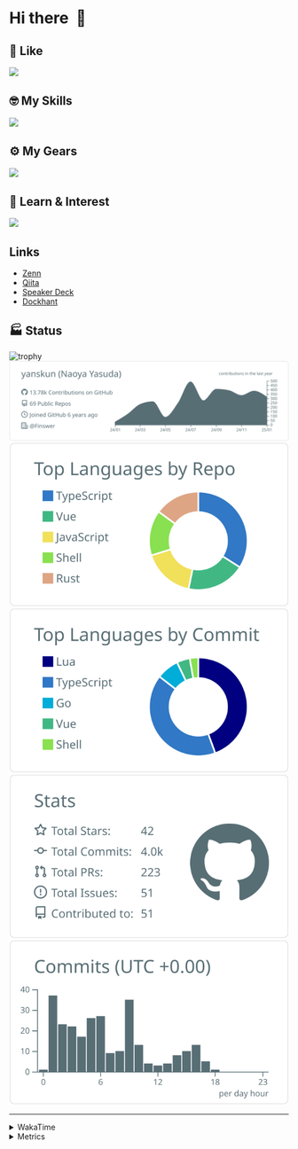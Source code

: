 # Hi there&nbsp; :wave:

## 💌 Like
<img src="https://go-skill-icons.vercel.app/api/icons?i=github" />

## 🤓 My Skills
<img src="https://go-skill-icons.vercel.app/api/icons?i=js,ts,vue,nuxtjs,react,nextjs,go,lua,git" />

## ⚙️ My Gears
<img src="https://go-skill-icons.vercel.app/api/icons?i=neovim,vscode,githubcopilot,alacritty,tmux" />

## 📖 Learn & Interest
<img src="https://go-skill-icons.vercel.app/api/icons?i=rust,deno,css,zig,playwright,githubactions,storybook,netlify,eslint" />

## Links
- [Zenn](https://zenn.dev/yanskun)
- [Qiita](https://qiita.com/yanskun)
- [Speaker Deck](https://speakerdeck.com/yanskun)
- [Dockhant](https://www.dockhunt.com/users/yanskun)

<!-- https://github.com/ryo-ma/github-profile-trophy -->

## 🏭 Status

<img src="https://github-profile-trophy.vercel.app/?username=yanskun&theme=onedark&row=1" alt="trophy">

<!-- https://github.com/vn7n24fzkq/github-profile-summary-cards -->
<picture>
  <source media="(prefers-color-scheme: dark)" srcset="https://raw.githubusercontent.com/yanskun/yanskun/master/profile-summary-card-output/nord_dark/0-profile-details.svg">
 <img src="https://raw.githubusercontent.com/yanskun/yanskun/master/profile-summary-card-output/default/0-profile-details.svg">
</picture>
<br>
<picture>
  <source media="(prefers-color-scheme: dark)" srcset="https://raw.githubusercontent.com/yanskun/yanskun/master/profile-summary-card-output/nord_dark/1-repos-per-language.svg">
 <img src="https://raw.githubusercontent.com/yanskun/yanskun/master/profile-summary-card-output/default/1-repos-per-language.svg">
</picture>
<picture>
  <source media="(prefers-color-scheme: dark)" srcset="https://raw.githubusercontent.com/yanskun/yanskun/master/profile-summary-card-output/nord_dark/2-most-commit-language.svg">
 <img src="https://raw.githubusercontent.com/yanskun/yanskun/master/profile-summary-card-output/default/2-most-commit-language.svg">
</picture>
<br>
<picture>
  <source media="(prefers-color-scheme: dark)" srcset="https://raw.githubusercontent.com/yanskun/yanskun/master/profile-summary-card-output/nord_dark/3-stats.svg">
 <img src="https://raw.githubusercontent.com/yanskun/yanskun/master/profile-summary-card-output/default/3-stats.svg">
</picture>
<picture>
  <source media="(prefers-color-scheme: dark)" srcset="https://raw.githubusercontent.com/yanskun/yanskun/master/profile-summary-card-output/nord_dark/4-productive-time.svg">
 <img src="https://raw.githubusercontent.com/yanskun/yanskun/master/profile-summary-card-output/default/4-productive-time.svg">
</picture>

---

<details>
  <summary>WakaTime</summary>
<!--START_SECTION:waka-->
![Code Time](http://img.shields.io/badge/Code%20Time-1%2C764%20hrs%2021%20mins-blue)

**🐱 My GitHub Data** 

> 📦 143.3 kB Used in GitHub's Storage 
 > 
> 🏆 318 Contributions in the Year 2025
 > 
> 💼 Opted to Hire
 > 
> 📜 129 Public Repositories 
 > 
> 🔑 4 Private Repositories 
 > 
**I'm an Early 🐤** 

```text
🌞 Morning                8466 commits        ████░░░░░░░░░░░░░░░░░░░░░   14.74 % 
🌆 Daytime                32080 commits       ██████████████░░░░░░░░░░░   55.87 % 
🌃 Evening                13272 commits       ██████░░░░░░░░░░░░░░░░░░░   23.11 % 
🌙 Night                  3602 commits        ██░░░░░░░░░░░░░░░░░░░░░░░   06.27 % 
```
📅 **I'm Most Productive on Tuesday** 

```text
Monday                   8410 commits        ████░░░░░░░░░░░░░░░░░░░░░   14.65 % 
Tuesday                  12085 commits       █████░░░░░░░░░░░░░░░░░░░░   21.05 % 
Wednesday                11432 commits       █████░░░░░░░░░░░░░░░░░░░░   19.91 % 
Thursday                 10916 commits       █████░░░░░░░░░░░░░░░░░░░░   19.01 % 
Friday                   9296 commits        ████░░░░░░░░░░░░░░░░░░░░░   16.19 % 
Saturday                 2181 commits        █░░░░░░░░░░░░░░░░░░░░░░░░   03.80 % 
Sunday                   3100 commits        █░░░░░░░░░░░░░░░░░░░░░░░░   05.40 % 
```


📊 **This Week I Spent My Time On** 

```text
🕑︎ Time Zone: Asia/Tokyo

💬 Programming Languages: 
TypeScript               19 hrs 57 mins      █████████████████░░░░░░░░   69.66 % 
Other                    1 hr 39 mins        █░░░░░░░░░░░░░░░░░░░░░░░░   05.76 % 
Lua                      1 hr 17 mins        █░░░░░░░░░░░░░░░░░░░░░░░░   04.52 % 
TOML                     54 mins             █░░░░░░░░░░░░░░░░░░░░░░░░   03.15 % 
Go                       50 mins             █░░░░░░░░░░░░░░░░░░░░░░░░   02.95 % 

🔥 Editors: 
Neovim                   28 hrs 38 mins      █████████████████████████   99.92 % 
VS Code                  1 min               ░░░░░░░░░░░░░░░░░░░░░░░░░   00.08 % 

💻 Operating System: 
Mac                      28 hrs 39 mins      █████████████████████████   100.00 % 
```


 Last Updated on 27/01/2025 06:17:59 UTC
<!--END_SECTION:waka-->
</details>

<details>
  <summary>Metrics</summary>
  <img src="https://github.com/yanskun/yanskun/blob/main/github-metrics.svg" alt="Metrics">
</details>

